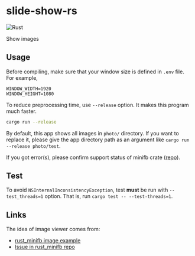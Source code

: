 # slide-show-rs

![Rust](https://github.com/yammmt/slide-show-rs/workflows/Rust/badge.svg)

Show images

## Usage

Before compiling, make sure that your window size is defined in `.env` file. For example,

```text
WINDOW_WIDTH=1920
WINDOW_HEIGHT=1080
```

To reduce preprocessing time, use `--release` option. It makes this program much faster.

```bash
cargo run --release
```

By default, this app shows all images in `photo/` directory. If you want to replace it, please give the app directory path as an argument like `cargo run --release photo/test`.

If you got error(s), please confirm support status of minifb crate ([repo](https://github.com/emoon/rust_minifb)).

## Test

To avoid `NSInternalInconsistencyException`, test **must** be run with `--test_threads=1` option.
That is, run `cargo test -- --test-threads=1`.

## Links

The idea of image viewer comes from:

- [rust_minifb image example](https://github.com/emoon/rust_minifb/blob/master/examples/image.rs)
- [Issue in rust_minifb repo](https://github.com/emoon/rust_minifb/issues/48)
